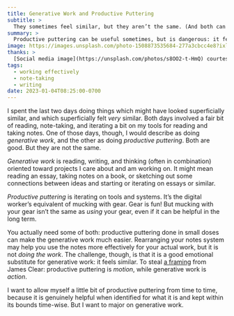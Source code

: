 ```yaml
---
title: Generative Work and Productive Puttering
subtitle: >
  They sometimes feel similar, but they aren’t the same. (And both can be good!)
summary: >
  Productive puttering can be useful sometimes, but is dangerous: it feels similar enough to generative work that it’s easy to mistake them. Keeping the difference clear makes it easier to actually get generative work done.
image: https://images.unsplash.com/photo-1508873535684-277a3cbcc4e8?ixlib=rb-4.0.3&ixid=MnwxMjA3fDB8MHxwaG90by1wYWdlfHx8fGVufDB8fHx8&auto=format&fit=crop&w=1200&q=80
thanks: >
  [Social media image](https://unsplash.com/photos/s8OO2-t-HmQ) courtesy of [Hunter Haley](https://unsplash.com/@hnhmarketing) on Unsplash.
tags:
  - working effectively
  - note-taking
  - writing
date: 2023-01-04T08:25:00-0700
---
```


I spent the last two days doing things which might have looked superficially similar, and which superficially felt *very* similar. Both days involved a fair bit of reading, note-taking, and iterating a bit on my tools for reading and taking notes. One of those days, though, I would describe as doing *generative work*, and the other as doing *productive puttering*. Both are good. But they are not the same.

*Generative work* is reading, writing, and thinking (often in combination) oriented toward projects I care about and am working on. It might mean reading an essay, taking notes on a book, or sketching out some connections between ideas and starting or iterating on essays or similar.

*Productive puttering* is iterating on tools and systems. It’s the digital worker’s equivalent of mucking with gear. Gear is fun! But mucking with your gear isn’t the same as *using* your gear, even if it can be helpful in the long term.

You actually need some of both: productive puttering done in small doses can make the generative work much easier. Rearranging your notes system may help you use the notes more effectively for your actual work, but it is not *doing the work*. The challenge, though, is that it is a good emotional substitute for generative work: it feels similar. To steal [a framing][avm] from James Clear: productive puttering is *motion*, while generative work is *action*.

I want to allow myself a little bit of productive puttering from time to time, because it is genuinely helpful when identified for what it is and kept within its bounds time-wise. But I want to major on generative work.

[avm]: https://jamesclear.com/taking-action
